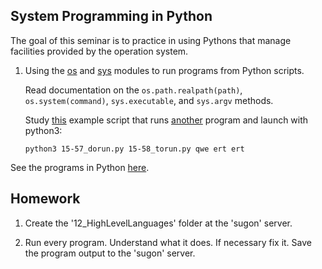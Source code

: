 System Programming in Python
---

The goal of this seminar is to practice in using Pythons that manage facilities
provided by the operation system. 

1. Using the [os](https://docs.python.org/3/library/os.html) and
   [sys](https://docs.python.org/3/library/sys.html) modules to run programs from Python scripts.

   Read documentation on the `os.path.realpath(path)`, `os.system(command)`, `sys.executable`,
   and `sys.argv` methods.

   Study [this](15-57_dorun.py) example script that runs
   [another](15-58_torun.py) program and launch with python3:

       python3 15-57_dorun.py 15-58_torun.py qwe ert ert


See the programs in Python [here](.).

## Homework

1. Create the '12_HighLevelLanguages' folder at the 'sugon' server.

2. Run every program. Understand what it does. If necessary fix it.
   Save the program output to the 'sugon' server.

